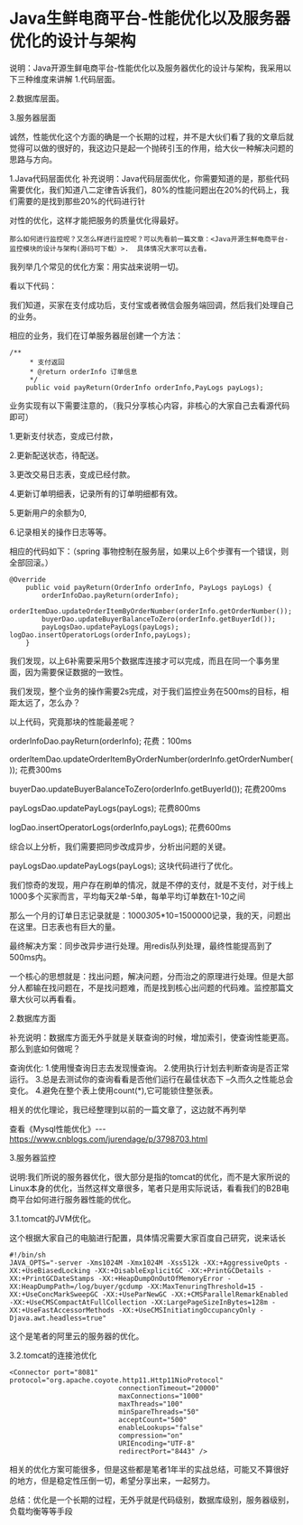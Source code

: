# Java生鲜电商平台-性能优化以及服务器优化的设计与架构

说明：Java开源生鲜电商平台-性能优化以及服务器优化的设计与架构，我采用以下三种维度来讲解
1.代码层面。

2.数据库层面。

3.服务器层面

诚然，性能优化这个方面的确是一个长期的过程，并不是大伙们看了我的文章后就觉得可以做的很好的，我这边只是起一个抛砖引玉的作用，给大伙一种解决问题的思路与方向。

1.Java代码层面优化
补充说明：Java代码层面优化，你需要知道的是，那些代码需要优化，我们知道八二定律告诉我们，80%的性能问题出在20%的代码上，我们需要的是找到那些20%的代码进行针

对性的优化，这样才能把服务的质量优化得最好。


```
那么如何进行监控呢？又怎么样进行监控呢？可以先看前一篇文章：<Java开源生鲜电商平台-监控模块的设计与架构(源码可下载）>.  具体情况大家可以去看。
```

我列举几个常见的优化方案：用实战来说明一切。

看以下代码：

我们知道，买家在支付成功后，支付宝或者微信会服务端回调，然后我们处理自己的业务。

相应的业务，我们在订单服务器层创建一个方法：



```
/**
     * 支付返回
     * @return orderInfo 订单信息
     */
    public void payReturn(OrderInfo orderInfo,PayLogs payLogs);
```

业务实现有以下需要注意的，（我只分享核心内容，非核心的大家自己去看源代码即可）

1.更新支付状态，变成已付款，

2.更新配送状态，待配送。

3.更改交易日志表，变成已经付款。

4.更新订单明细表，记录所有的订单明细都有效。

5.更新用户的余额为0,

6.记录相关的操作日志等等。

相应的代码如下：（spring 事物控制在服务层，如果以上6个步骤有一个错误，则全部回滚。）

```
@Override
    public void payReturn(OrderInfo orderInfo, PayLogs payLogs) {
        orderInfoDao.payReturn(orderInfo);
        orderItemDao.updateOrderItemByOrderNumber(orderInfo.getOrderNumber());
        buyerDao.updateBuyerBalanceToZero(orderInfo.getBuyerId());
        payLogsDao.updatePayLogs(payLogs);        logDao.insertOperatorLogs(orderInfo,payLogs);
    }
```

我们发现，以上6补需要采用5个数据库连接才可以完成，而且在同一个事务里面，因为需要保证数据的一致性。

我们发现，整个业务的操作需要2s完成，对于我们监控业务在500ms的目标，相距太远了，怎么办？

以上代码，究竟那块的性能最差呢？

orderInfoDao.payReturn(orderInfo);      花费：100ms

orderItemDao.updateOrderItemByOrderNumber(orderInfo.getOrderNumber());  花费300ms

buyerDao.updateBuyerBalanceToZero(orderInfo.getBuyerId());   花费200ms

payLogsDao.updatePayLogs(payLogs);  花费800ms

logDao.insertOperatorLogs(orderInfo,payLogs); 花费600ms

综合以上分析，我们需要把同步改成异步，分析出问题的关键。

payLogsDao.updatePayLogs(payLogs); 这块代码进行了优化。

我们惊奇的发现，用户存在刷单的情况，就是不停的支付，就是不支付，对于线上1000多个买家而言，平均每天2单-5单，每单平均订单数在1-10之间

那么一个月的订单日志记录就是：1000*30*5*10=1500000记录，我的天，问题出在这里。日志表也有巨大的量。

最终解决方案：同步改异步进行处理。用redis队列处理，最终性能提高到了500ms内。

一个核心的思想就是：找出问题，解决问题，分而治之的原理进行处理。但是大部分人都输在找问题在，不是找问题难，而是找到核心出问题的代码难。监控那篇文章大伙可以再看看。

2.数据库方面

补充说明：数据库方面无外乎就是关联查询的时候，增加索引，使查询性能更高。那么到底如何做呢？

查询优化:
1.使用慢查询日志去发现慢查询。 
2.使用执行计划去判断查询是否正常运行。 
3.总是去测试你的查询看看是否他们运行在最佳状态下 –久而久之性能总会变化。 
4.避免在整个表上使用count(*),它可能锁住整张表。

相关的优化理论，我已经整理到以前的一篇文章了，这边就不再列举

查看《Mysql性能优化》---https://www.cnblogs.com/jurendage/p/3798703.html

3.服务器监控

说明:我们所说的服务器优化，很大部分是指的tomcat的优化，而不是大家所说的Linux本身的优化，当然这样文章很多，笔者只是用实际说话，看看我们的B2B电商平台如何进行服务器性能的优化。

3.1.tomcat的JVM优化。

这个根据大家自己的电脑进行配置，具体情况需要大家百度自己研究，说来话长



```
#!/bin/sh
JAVA_OPTS="-server -Xms1024M -Xmx1024M -Xss512k -XX:+AggressiveOpts -XX:+UseBiasedLocking -XX:+DisableExplicitGC -XX:+PrintGCDetails -XX:+PrintGCDateStamps -XX:+HeapDumpOnOutOfMemoryError -XX:HeapDumpPath=/log/buyer/gcdump -XX:MaxTenuringThreshold=15 -XX:+UseConcMarkSweepGC -XX:+UseParNewGC -XX:+CMSParallelRemarkEnabled -XX:+UseCMSCompactAtFullCollection -XX:LargePageSizeInBytes=128m -XX:+UseFastAccessorMethods -XX:+UseCMSInitiatingOccupancyOnly -Djava.awt.headless=true"
```
这个是笔者的阿里云的服务器的优化。

3.2.tomcat的连接池优化


```
<Connector port="8081" protocol="org.apache.coyote.http11.Http11NioProtocol"
                           connectionTimeout="20000"
                           maxConnections="1000"
                           maxThreads="100"
                           minSpareThreads="50"
                           acceptCount="500"
                           enableLookups="false"
                           compression="on"
                           URIEncoding="UTF-8"
                           redirectPort="8443" />
```
相关的优化方案可能很多，但是这些都是笔者1年半的实战总结，可能又不算很好的地方，但是稳定性压倒一切，希望分享出来，一起努力。

总结：优化是一个长期的过程，无外乎就是代码级别，数据库级别，服务器级别，负载均衡等等手段

